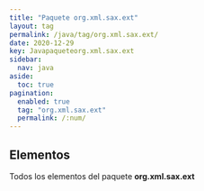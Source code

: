 ```yaml
---
title: "Paquete org.xml.sax.ext"
layout: tag
permalink: /java/tag/org.xml.sax.ext/
date: 2020-12-29
key: Javapaqueteorg.xml.sax.ext
sidebar: 
  nav: java
aside: 
  toc: true
pagination: 
  enabled: true
  tag: "org.xml.sax.ext"
  permalink: /:num/
---
```


<h2>Elementos</h2>
Todos los elementos del paquete <strong>org.xml.sax.ext</strong>
